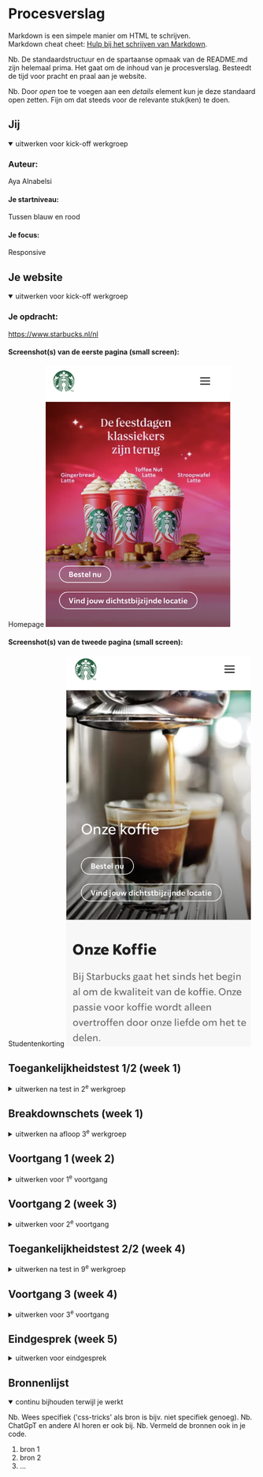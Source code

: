 # Procesverslag
Markdown is een simpele manier om HTML te schrijven.  
Markdown cheat cheet: [Hulp bij het schrijven van Markdown](https://github.com/adam-p/markdown-here/wiki/Markdown-Cheatsheet).

Nb. De standaardstructuur en de spartaanse opmaak van de README.md zijn helemaal prima. Het gaat om de inhoud van je procesverslag. Besteedt de tijd voor pracht en praal aan je website.

Nb. Door *open* toe te voegen aan een *details* element kun je deze standaard open zetten. Fijn om dat steeds voor de relevante stuk(ken) te doen.





## Jij

<details open>
  <summary>uitwerken voor kick-off werkgroep</summary>

  ### Auteur:
  Aya Alnabelsi 

  #### Je startniveau:
 Tussen blauw en rood

  #### Je focus:
  Responsive 
 
</details>





## Je website

<details open>
  <summary>uitwerken voor kick-off werkgroep</summary>

  ### Je opdracht:
  https://www.starbucks.nl/nl 

  #### Screenshot(s) van de eerste pagina (small screen): 
  Homepage
  <img src="readme-images/homepage.png" width="375px" alt="Homepage met bestel knop en vind jouw dichtbijzijnde locaties, bestelknop ">

  #### Screenshot(s) van de tweede pagina (small screen):
  Studentenkorting 
  <img src="readme-images/Ourcoffe.png" width="375px" alt="img, h1, h2 en p, soorten koffie ">
 
</details>



## Toegankelijkheidstest 1/2 (week 1)

<details>
  <summary>uitwerken na test in 2<sup>e</sup> werkgroep</summary>

  ### Bevindingen
  Lijst met je bevindingen die in de test naar voren kwamen:

  Toegankelijkheid is een complexe en een belangrijke onderwerp binnen de design wereld, het is belangrijk om rekening te houden met alle doelgroepen inclusief mensen met dieverse beperkingen, zodat digitale content voor iedereen bruikbaar zijn. Een belangrijke aspect hiervan is de screenreader die slechtziende en blinden toegang biederen tot digitale content. Het werken met de screenreader was uitdagend, vooral omdat ik nog nooit erder met deze functionaliteit had gewerkt. Na veel uitproberen en onderzoeken is het mij gelukt om de verschillende highlights te bereiken via de knoppen command+option+control+ lin/re knop, Daarnaast heb ik geleerd hoe ik elementen in de rotor kan selecteren en hoe ik door de verschillende onderdelen kan navigeren.  

WCAG checklist
  <img src="readme-images/WCAG1.png" width="375px" alt=" content,global code ">
  <img src="readme-images/WCAG2.png" width="375px" alt=" keyboard, mobiel and touch ">
  <img src="readme-images/WCAG3.png" width="375px" alt=" headings, lists, images ">
  <img src="readme-images/WCAG4.png" width="375px" alt=" media, controls ">
  <img src="readme-images/WCAG5.png" width="375px" alt=" appearance, animation, color ">





</details>



## Breakdownschets (week 1)

<details>
  <summary>uitwerken na afloop 3<sup>e</sup> werkgroep</summary>

  ### de hele pagina: 
  <img src="readme-images/scherm1.png" width="375px" alt="breakdown van de hele pagina">

  ### dynamisch deel (bijv menu): 
  <img src="readme-images/scherm2.png" width="375px" alt="breakdown van een dynamisch deel">

  ### wellicht nog een dynamisch deel (bijv filter): 
  <img src="readme-images/scherm2.2.png" width="375px" alt="breakdown van nog een dynamisch deel">
</details>





## Voortgang 1 (week 2)

<details>
  <summary>uitwerken voor 1<sup>e</sup> voortgang</summary>

  ### Stand van zaken
  hier dit ging goed & dit was lastig (neem ook screenshots op van delen van je website en code)


  ### Agenda voor meeting
  samen met je groepje opstellen

  | student 1  Aya |student 2 Patoune   |student 3Nasima | student 4  Yordi |
  | Homepage Html  |Homepage starbucks  | ---            | ---           |
  | bespreken      | en dit             | en ik dit      | en dan ik dat    |
  | en checken     | dit als er tijd is | nog een punt   | dit wil ik zeker |
  | ...            | ...                | ...            | ...              |


  ### Verslag van meeting
  hier na afloop snel de uitkomsten van de meeting vastleggen

  - punt 1
  - punt 2
  - nog een punt
  - ...

</details>





## Voortgang 2 (week 3)

<details>
  <summary>uitwerken voor 2<sup>e</sup> voortgang</summary>

  ### Stand van zaken
  hier dit ging goed & dit was lastig (neem ook screenshots op van delen van je website en code)


  ### Agenda voor meeting
  samen met je groepje opstellen

  | student 1      | student 2          | student 3    | student 4        |
  | ---            | ---                | ---          | ---              |
  | dit bespreken  | en dit             | en ik dit    | en dan ik dat    |
  | en dat ook nog | dit als er tijd is | nog een punt | dit wil ik zeker |
  | ...            | ...                | ...          | ...              |


  ### Verslag van meeting
  hier na afloop snel de uitkomsten van de meeting vastleggen

  - punt 1
  - punt 2
  - nog een punt
- ...

</details>





## Toegankelijkheidstest 2/2 (week 4)

<details>
  <summary>uitwerken na test in 9<sup>e</sup> werkgroep</summary>

  ### Bevindingen
  Lijst met je bevindingen die in de test naar voren kwamen (geef ook aan wat er verbeterd is):

</details>





## Voortgang 3 (week 4)

<details>
  <summary>uitwerken voor 3<sup>e</sup> voortgang</summary>

  ### Stand van zaken
  hier dit ging goed & dit was lastig (neem ook screenshots op van delen van je website en code)


  ### Agenda voor meeting
  samen met je groepje opstellen

  | student 1      | student 2          | student 3    | student 4        |
  | ---            | ---                | ---          | ---              |
  | dit bespreken  | en dit             | en ik dit    | en dan ik dat    |
  | en dat ook nog | dit als er tijd is | nog een punt | dit wil ik zeker |
  | ...            | ...                | ...          | ...              |


  ### Verslag van meeting
  hier na afloop snel de uitkomsten van de meeting vastleggen

  - punt 1
  - punt 2
  - nog een punt
  - ...

</details>





## Eindgesprek (week 5)

<details>
  <summary>uitwerken voor eindgesprek</summary>

  ### Je uitkomst - karakteristiek screenshots:
  <img src="readme-images/dummy-plaatje.jpg" width="375px" alt="uitomst opdracht 1">


  ### Dit ging goed/Heb ik geleerd: 
  Korte omschrijving met plaatjes

  <img src="readme-images/dummy-plaatje.jpg" width="375px" alt="top">


  ### Dit was lastig/Is niet gelukt:
  Korte omschrijving met plaatjes

  <img src="readme-images/dummy-plaatje.jpg" width="375px" alt="bummer">
</details>





## Bronnenlijst

<details open>
  <summary>continu bijhouden terwijl je werkt</summary>

  Nb. Wees specifiek ('css-tricks' als bron is bijv. niet specifiek genoeg). 
  Nb. ChatGpT en andere AI horen er ook bij.
  Nb. Vermeld de bronnen ook in je code.

  1. bron 1
  2. bron 2
  3. ...

</details>